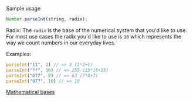 Sample usage
```javascript
Number.parseInt(string, radix);
```

Radix: The `radix` is the base of the numerical system that you'd like to use. For most use cases the radix you'd like to use is `10` which represents the way we count numbers in our everyday lives.

Examples:
```js
parseInt("11", 2) // => 3 (1*2+1)
parseInt("ff", 16) // => 255 (15*16+15)
parseInt("077", 8) // => 63 (7*8+7)
parseInt("077", 10) // => 10
```

[Mathematical bases](https://simple.wikipedia.org/wiki/Base_(mathematics))
